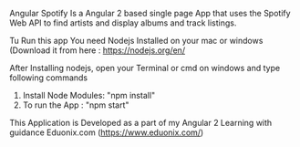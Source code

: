 Angular Spotify Is a Angular 2 based single page App that uses the Spotify Web API to find artists and display albums and track listings.

Tu Run this app You need Nodejs Installed on your mac or windows (Download it from here : https://nodejs.org/en/

After Installing nodejs, open your Terminal or cmd on windows and type following commands
1. Install Node Modules: "npm install"
2. To run the App : "npm start"

This Application is Developed as a part of my Angular 2 Learning with guidance Eduonix.com (https://www.eduonix.com/)
